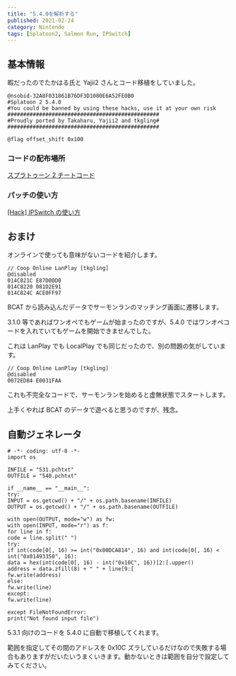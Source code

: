 ```yaml
---
title: "5.4.0を解析する"
published: 2021-02-24
category: Nintendo
tags: [Splatoon2, Salmon Run, IPSwitch]
---
```


## 基本情報

暇だったのでたかはる氏と Yajii2 さんとコード移植をしていました。

```
@nsobid-32A8F031861B76DF3D1080E6A52FE0B0
#Splatoon 2 5.4.0
#You could be banned by using these hacks, use it at your own risk
################################################
#Proudly ported by Takaharu, Yajii2 and tkgling#
################################################

@flag offset_shift 0x100
```

### コードの配布場所

[スプラトゥーン 2 チートコード](https://takaharu422.github.io/Splatoon2.github.io/ja.html)

### パッチの使い方

[[Hack] IPSwitch の使い方](https://tkgstrator.work/posts/2019/04/01/ipswitch.html)

## おまけ

オンラインで使っても意味がないコードを紹介します。

```
// Coop Online LanPlay [tkgling]
@disabled
014C821C E87D00D0
014C8220 081D2E91
014C824C ACE0FF97
```

BCAT から読み込んだデータでサーモンランのマッチング画面に遷移します。

3.1.0 等であればワンオペでもゲームが始まったのですが、5.4.0 ではワンオペコードを入れていてもゲームを開始できませんでした。

これは LanPlay でも LocalPlay でも同じだったので、別の問題の気がしています。

```
// Coop Online LanPlay [tkgling]
@disabled
0072ED84 E0031FAA
```

これも不完全なコードで、サーモンランを始めると虚無状態でスタートします。

上手くやれば BCAT のデータで遊べると思うのですが、残念。

## 自動ジェネレータ

```
# -*- coding: utf-8 -*-
import os

INFILE = "531.pchtxt"
OUTFILE = "540.pchtxt"

if __name__ == "__main__":
try:
INPUT = os.getcwd() + "/" + os.path.basename(INFILE)
OUTPUT = os.getcwd() + "/" + os.path.basename(OUTFILE)

with open(OUTPUT, mode="w") as fw:
with open(INPUT, mode="r") as f:
for line in f:
code = line.split(" ")
try:
if int(code[0[, 16) >= int("0x00DCA814", 16) and int(code[0[, 16) < int("0x01493350", 16):
data = hex(int(code[0[, 16) - int("0x10C", 16))[2:[.upper()
address = data.zfill(8) + " " + line[9:[
fw.write(address)
else:
fw.write(line)
except:
fw.write(line)

except FileNotFoundError:
print("Not found input file")
```

5.3.1 向けのコードを 5.4.0 に自動で移植してくれます。

範囲を指定してその間のアドレスを 0x10C ズラしているだけなので失敗する場合もありますがだいたいうまくいきます。動かないときは範囲を自分で設定してみてください。
